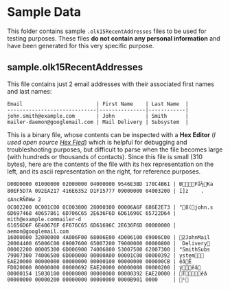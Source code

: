 # Sample Data

This folder contains sample `.olk15RecentAddresses` files to be used for testing purposes. These files **do not contain any personal information** and have been generated for this very specific purpose.

## sample.olk15RecentAddresses

This file contains just 2 email addresses with their associated first names and last names:

```
Email                        | First Name    | Last Name  |
-----------------------------|---------------|------------|
john.smith@example.com       | John          | Smith      |
mailer-daemon@googlemail.com | Mail Delivery | Subsystem  |
```

This is a binary file, whose contents can be inspected with a **Hex Editor** (*I used open source [Hex Fied](https://hexfiend.com/)*) which is helpful for debugging and troubleshooting purposes, but difficult to parse when the file becomes large (with hundreds or thousands of contacts). Since this file is small (310 bytes), here are the contents of the file with its hex representation on the left, and its ascii representation on the right, for reference purposes.

```
D00D0000 01000000 02000000 04000000	9546E3BD 170C4B61 | Ð           Fã½Ka
80EF5D7A 092EA217 416E6352 D1F15777 09000000 04003200 | ï]z	.¢AncRÑñWw	    2 
0C002200 0C001C00 0C003800 28000300 00006A6F 686E2E73 |  "    8 (    john.s
6D697468 40657861 6D706C65 2E636F6D 6D61696C 65722D64 | mith@example.commailer-d
61656D6F 6E40676F 6F676C65 6D61696C 2E636F6D 00000000 | aemon@googlemail.com    
16000000 32000000 4A006F00 68006E00 4D006100 69006C00 |    2   J o h n M a i l 
20004400 65006C00 69007600 65007200 79000000 00000800 |   D e l i v e r y      
00002200 00005300 6D006900 74006800 53007500 62007300 |   "   S m i t h S u b s 
79007300 74006500 6D000000 00000A00 00001C00 00000392 | y s t e m           
EAE20000 00000000 00000000 00000100 00000000 000000CB | êâ                    Ë
FD020000 00000000 00000692 EAE20000 00000000 00000200 | ý        êâ         
00000154 15030100 00000000 00000000 00000392 EAE20000 |   T           êâ  
00000000 00000200 00000000 00000000 0000B901 0000     |                  ¹  
```

